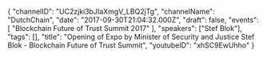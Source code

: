 {
    "channelID": "UC2zjki3bJIaXmgV_LBQ2jTg",
    "channelName": "DutchChain",
    "date": "2017-09-30T21:04:32.000Z",
    "draft": false,
    "events": [
        "Blockchain Future of Trust Summit 2017"
    ],
    "speakers": ["Stef Blok"],
    "tags": [],
    "title": "Opening of Expo by Minister of Security and Justice Stef Blok - Blockchain Future of Trust Summit",
    "youtubeID": "xhSC9EwUhho"
}
